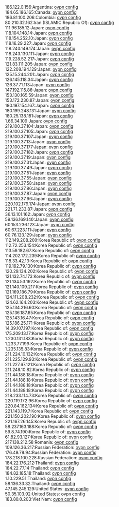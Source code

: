 186.122.0.156:Argentina: [ovpn config](vpn/186_122_0_156.ovpn)  
184.65.186.165:Canada: [ovpn config](vpn/184_65_186_165.ovpn)  
186.81.100.206:Colombia: [ovpn config](vpn/186_81_100_206.ovpn)  
80.210.32.162:Iran (ISLAMIC Republic Of): [ovpn config](vpn/80_210_32_162.ovpn)  
111.96.185.12:Japan: [ovpn config](vpn/111_96_185_12.ovpn)  
118.104.148.14:Japan: [ovpn config](vpn/118_104_148_14.ovpn)  
118.154.252.10:Japan: [ovpn config](vpn/118_154_252_10.ovpn)  
118.16.29.227:Japan: [ovpn config](vpn/118_16_29_227.ovpn)  
118.240.149.174:Japan: [ovpn config](vpn/118_240_149_174.ovpn)  
118.243.130.111:Japan: [ovpn config](vpn/118_243_130_111.ovpn)  
119.228.52.217:Japan: [ovpn config](vpn/119_228_52_217.ovpn)  
121.83.111.205:Japan: [ovpn config](vpn/121_83_111_205.ovpn)  
122.208.194.129:Japan: [ovpn config](vpn/122_208_194_129.ovpn)  
125.15.244.201:Japan: [ovpn config](vpn/125_15_244_201.ovpn)  
126.145.118.34:Japan: [ovpn config](vpn/126_145_118_34.ovpn)  
126.37.71.113:Japan: [ovpn config](vpn/126_37_71_113.ovpn)  
147.192.115.86:Japan: [ovpn config](vpn/147_192_115_86.ovpn)  
153.130.165.59:Japan: [ovpn config](vpn/153_130_165_59.ovpn)  
153.172.230.87:Japan: [ovpn config](vpn/153_172_230_87.ovpn)  
180.197.154.167:Japan: [ovpn config](vpn/180_197_154_167.ovpn)  
180.199.248.131:Japan: [ovpn config](vpn/180_199_248_131.ovpn)  
180.25.138.181:Japan: [ovpn config](vpn/180_25_138_181.ovpn)  
1.66.34.109:Japan: [ovpn config](vpn/1_66_34_109.ovpn)  
219.100.37.104:Japan: [ovpn config](vpn/219_100_37_104.ovpn)  
219.100.37.105:Japan: [ovpn config](vpn/219_100_37_105.ovpn)  
219.100.37.107:Japan: [ovpn config](vpn/219_100_37_107.ovpn)  
219.100.37.13:Japan: [ovpn config](vpn/219_100_37_13.ovpn)  
219.100.37.177:Japan: [ovpn config](vpn/219_100_37_177.ovpn)  
219.100.37.182:Japan: [ovpn config](vpn/219_100_37_182.ovpn)  
219.100.37.19:Japan: [ovpn config](vpn/219_100_37_19.ovpn)  
219.100.37.31:Japan: [ovpn config](vpn/219_100_37_31.ovpn)  
219.100.37.49:Japan: [ovpn config](vpn/219_100_37_49.ovpn)  
219.100.37.51:Japan: [ovpn config](vpn/219_100_37_51.ovpn)  
219.100.37.55:Japan: [ovpn config](vpn/219_100_37_55.ovpn)  
219.100.37.58:Japan: [ovpn config](vpn/219_100_37_58.ovpn)  
219.100.37.86:Japan: [ovpn config](vpn/219_100_37_86.ovpn)  
219.100.37.87:Japan: [ovpn config](vpn/219_100_37_87.ovpn)  
219.100.37.96:Japan: [ovpn config](vpn/219_100_37_96.ovpn)  
220.102.179.174:Japan: [ovpn config](vpn/220_102_179_174.ovpn)  
221.71.233.87:Japan: [ovpn config](vpn/221_71_233_87.ovpn)  
36.13.101.162:Japan: [ovpn config](vpn/36_13_101_162.ovpn)  
59.136.169.140:Japan: [ovpn config](vpn/59_136_169_140.ovpn)  
60.153.236.123:Japan: [ovpn config](vpn/60_153_236_123.ovpn)  
60.67.223.111:Japan: [ovpn config](vpn/60_67_223_111.ovpn)  
60.76.123.129:Japan: [ovpn config](vpn/60_76_123_129.ovpn)  
112.149.208.200:Korea Republic of: [ovpn config](vpn/112_149_208_200.ovpn)  
112.72.253.154:Korea Republic of: [ovpn config](vpn/112_72_253_154.ovpn)  
113.59.182.67:Korea Republic of: [ovpn config](vpn/113_59_182_67.ovpn)  
114.202.172.239:Korea Republic of: [ovpn config](vpn/114_202_172_239.ovpn)  
118.33.42.13:Korea Republic of: [ovpn config](vpn/118_33_42_13.ovpn)  
119.192.79.130:Korea Republic of: [ovpn config](vpn/119_192_79_130.ovpn)  
120.29.134.202:Korea Republic of: [ovpn config](vpn/120_29_134_202.ovpn)  
121.132.74.173:Korea Republic of: [ovpn config](vpn/121_132_74_173.ovpn)  
121.134.53.192:Korea Republic of: [ovpn config](vpn/121_134_53_192.ovpn)  
121.140.109.217:Korea Republic of: [ovpn config](vpn/121_140_109_217.ovpn)  
121.169.186.79:Korea Republic of: [ovpn config](vpn/121_169_186_79.ovpn)  
124.111.208.232:Korea Republic of: [ovpn config](vpn/124_111_208_232.ovpn)  
124.62.164.203:Korea Republic of: [ovpn config](vpn/124_62_164_203.ovpn)  
125.134.216.60:Korea Republic of: [ovpn config](vpn/125_134_216_60.ovpn)  
125.136.187.85:Korea Republic of: [ovpn config](vpn/125_136_187_85.ovpn)  
125.143.16.47:Korea Republic of: [ovpn config](vpn/125_143_16_47.ovpn)  
125.186.25.171:Korea Republic of: [ovpn config](vpn/125_186_25_171.ovpn)  
14.39.107.197:Korea Republic of: [ovpn config](vpn/14_39_107_197.ovpn)  
175.209.13.17:Korea Republic of: [ovpn config](vpn/175_209_13_17.ovpn)  
1.230.131.183:Korea Republic of: [ovpn config](vpn/1_230_131_183.ovpn)  
1.233.77.199:Korea Republic of: [ovpn config](vpn/1_233_77_199.ovpn)  
1.235.135.83:Korea Republic of: [ovpn config](vpn/1_235_135_83.ovpn)  
211.224.10.132:Korea Republic of: [ovpn config](vpn/211_224_10_132.ovpn)  
211.225.129.93:Korea Republic of: [ovpn config](vpn/211_225_129_93.ovpn)  
211.227.67.121:Korea Republic of: [ovpn config](vpn/211_227_67_121.ovpn)  
211.248.10.82:Korea Republic of: [ovpn config](vpn/211_248_10_82.ovpn)  
211.44.188.18:Korea Republic of: [ovpn config](vpn/211_44_188_18.ovpn)  
211.44.188.18:Korea Republic of: [ovpn config](vpn/211_44_188_18.ovpn)  
211.44.188.18:Korea Republic of: [ovpn config](vpn/211_44_188_18.ovpn)  
211.44.188.18:Korea Republic of: [ovpn config](vpn/211_44_188_18.ovpn)  
218.233.114.73:Korea Republic of: [ovpn config](vpn/218_233_114_73.ovpn)  
220.119.172.96:Korea Republic of: [ovpn config](vpn/220_119_172_96.ovpn)  
220.84.162.134:Korea Republic of: [ovpn config](vpn/220_84_162_134.ovpn)  
221.143.119.7:Korea Republic of: [ovpn config](vpn/221_143_119_7.ovpn)  
221.150.202.190:Korea Republic of: [ovpn config](vpn/221_150_202_190.ovpn)  
221.167.26.145:Korea Republic of: [ovpn config](vpn/221_167_26_145.ovpn)  
58.237.163.188:Korea Republic of: [ovpn config](vpn/58_237_163_188.ovpn)  
59.8.74.190:Korea Republic of: [ovpn config](vpn/59_8_74_190.ovpn)  
61.82.93.127:Korea Republic of: [ovpn config](vpn/61_82_93_127.ovpn)  
217.138.212.58:Romania: [ovpn config](vpn/217_138_212_58.ovpn)  
109.126.36.217:Russian Federation: [ovpn config](vpn/109_126_36_217.ovpn)  
176.49.78.94:Russian Federation: [ovpn config](vpn/176_49_78_94.ovpn)  
178.218.100.228:Russian Federation: [ovpn config](vpn/178_218_100_228.ovpn)  
184.22.176.212:Thailand: [ovpn config](vpn/184_22_176_212.ovpn)  
184.22.77.14:Thailand: [ovpn config](vpn/184_22_77_14.ovpn)  
184.82.185.18:Thailand: [ovpn config](vpn/184_82_185_18.ovpn)  
1.10.229.51:Thailand: [ovpn config](vpn/1_10_229_51.ovpn)  
58.136.33.32:Thailand: [ovpn config](vpn/58_136_33_32.ovpn)  
47.145.245.129:United States: [ovpn config](vpn/47_145_245_129.ovpn)  
50.35.103.92:United States: [ovpn config](vpn/50_35_103_92.ovpn)  
183.80.0.203:Viet Nam: [ovpn config](vpn/183_80_0_203.ovpn)  
